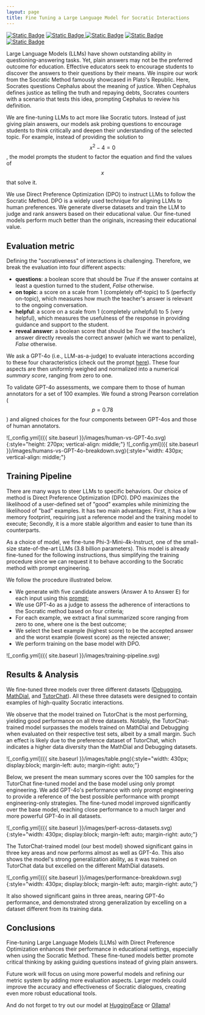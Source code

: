 ```yaml
---
layout: page
title: Fine Tuning a Large Language Model for Socratic Interactions
---
```


[![Static Badge](https://img.shields.io/badge/Model%20-%20%40%20HuggingFace%20-blue?style=flat&logo=huggingface&logoSize=20px&color=blue&link=https%3A%2F%2Fhuggingface.co%2Feurecom-ds%2FPhi-3-mini-4k-socratic)](https://huggingface.co/eurecom-ds/Phi-3-mini-4k-socratic)
[![Static Badge](https://img.shields.io/badge/Model%20-%20%40%20Ollama%20-blue?style=flat&logo=data%3Aimage%2Fpng%3Bbase64%2CiVBORw0KGgoAAAANSUhEUgAAACgAAAA5CAYAAABEdGlTAAAAAXNSR0IArs4c6QAAAARnQU1BAACxjwv8YQUAAAAJcEhZcwAACxMAAAsTAQCanBgAAAiASURBVGhD7ZhtaJ1nHcZPTtI2scli0tF0ypgyWFfndKUaV62CkymVyUTGnBsyvwymIpN9KEMpG4KK%2BkFlIMXVbvVDwW5MXeYKVYn7sGKb1s4NVjBa0yZrXprknDTN%2B5vX79%2FrefacNmle3E4%2B6AUn933%2FX6%2F79bnv5P6P%2F3m0tLSsa21trXfzbQMxie3myjAxMfHo1NTUKZVvqjw0Pj6%2B1aoVgxjEckxiP2rV8iDHH8zOzs5lMTMz0zcyMvJBmywb%2BBLD4QLkIJdNlgYF%2BoQcS9kZ6vWfbbZs4OswJSAXOW22OBToWfvOTU9Pt4%2BNjf3Mzeix2jttumTgk%2B0zMYntJh1%2F1qZXx9DQ0Hs1DQP2m9OaeRi5gh23iGAHwngZwMfudPo4MmJbxPIZIHcYZ5B3maK6uvqjFRUVjdTV46LWx4vUFeDXlED67V1dXXVuLgps8XEzjUVsclAnJ7mpZ3EFQTncIuOk%2FkZ9fX0X9cnJyVZ1dIp6Pp%2B%2FfsOGDTdSFyouXry4WaNxj%2FQP8dN6%2BoJG4%2F3W57DFhzoxiEWd2OSgTk5yU78qNPxPK0hA9b0W586dO3eN2v9GrkBzIvCASN0v2StqjyFLQF2jNCzdyxqle2T7lURPDGI5LPn2hkJQ%2FWmLF4bWyvO2nxsdHf2exQEl%2BatVEChmSS0Ek03XNDEuRbsEcljF2n7e4hRXTLF6kZ7u6v2AqwG1%2B11lmuuTpaDYkO9Vlel6Q%2FV%2BZAAb2caaBtkYIJsjmzvBFQQvwyUGhkZiyNUAJCQ7rCR3F4vFW1XfypeiUCjcKtl9SviyTVNcHkMoybEoFPQ5hhso2Q%2Bbm5srtYbe19HRwSfqpFVM1QBr0G4LQhviGyJ10W5M40liEVPqvM7D71vFGnzuktdVIKN9todEtwK2q2TBz1jMmhrSCH3SLotCu%2FzzijFld4jMEFOx%2F6FYnRYj32eXhaFR%2BY7t54UCM7Jft%2FmSoQ494RALgtw2nx8a7ttEII6SLNRLdW66oJJenjh79my1XZaMvr6%2BBmZDMQhGrHRGEpAbDnYJpAtUig%2BtXbv2kHbceyxiQZ%2BU0z6to1d6e3vPNzQ0NGpX9qpkxy4bw8PD1ytm44CwcePGpjVr1nyqqqrqocrKyi024TQ4p3w7a2pqXrMol9MObJDj6%2B5IQFOy%2B%2BjRo2ts8o5hcHCwToR%2BztJJABc42SR22o%2BtizWmKfi2VWWDZnB3lqQ4%2FSQU2u4M%2B6DlHAOLf27eISj3C6bBKPZcuHDhWnbtNy1DWJCQ82lVoEvGNo3iJFwYTXG7F9YtwU7QsKZXqtWClld66xa3X%2BVVfhiFSpR%2FCqsVQjEq%2BLm5Imjk%2Fugq3%2FDbKsRySlu9CoK6WWyvra0tuW3oK%2FBuFV%2FWb1w7%2B6DudmOhMDQtzTou7tbx8xGFieepOjqkeMcV%2Bvfr168%2FFoaGTpiadevW3asqZ%2BlvlC8urAm0xL4o2W%2B5ZChOJ71OMC32Jc%2FKzs7OKiX5A0rWhAg%2BZRWduRkCki9450KHDbZ244vyVOJCbHJYFdBd8U7thdBrDfbgMEwDJ%2B3oO20X6OnpaU6Mgep93d3d1bL7uOrnLeZY%2BpvW7091ED%2FMjzoyq%2FE7jw%2B%2BxLAY%2BRw5nC4gPg9ajf6fDOOrbjNC37VdQF%2BPrQRJoMQHNUU3SNZNW2WXfO5rb2%2B%2F4kBHhg4b23bjSwzagNjksEtA%2Bl9YzQgfRvCk24zEq%2Fp6lAy5kuzS71%2F6HVZvm%2BQUTwISyzd9xGuEGrnKi0Sjvg61FhOfx3qQxJcYxHLMXTYLaISvkW0HtkD2j3OCfyZZE5QK%2BC3bp9izZ0%2FcdLUmrpNNEVvVHwyloKA1%2Bp1QB0%2BrfFMxX7AqgK3jF4mBLImZhQg%2Fjh2Q7ZTibM2dOnWqUoH%2FYnmi%2BKx9SqCRuZ1O6FeQTXqp0E7Oq7f7HQLyJf%2FKwBYffIlhcQm0kT4nfbqexOkg8vyWLVtmFPxHkoWhtneVRjF9w2aR2AhM8YzrOR0lszoedinBiH4dx44de8KqgG3DOROjBMp5u3LHEwQbcXqSegh0IPJYp4pyQufaoWhcBl3HuP0WZdsgm7ssDtTV1U2rYIrP6OgoYYEtPvgSw%2BIScNUjN3W4iNMdodC1hoV5WsqAmKdn3XxQT5%2FBTiPVr6n8tMUB7chqyUous1pXrHFeeazvZyyeF%2BTGDsAJbqyPOxQghCqn9OXYZvt5oXPuBq2P2GmyH1XQX2r97FR5s0Q38aNu2V7ZTGCLD74OMy%2FIDQfs4QQ3dthjCICC%2FL2trW3RS6qOlFtkm33hUXALgQy%2FScsC2OJj9wVBbjjYjc32GAd1uvvU4%2F22XRT9%2Ff21mrJH5M%2B%2FPgY0JWOqj%2FOjjgwdNtjabVHAwXTo2H62d3rd0hTstt2yoKm4Tof0TXpMbeZHHZnVywIcTId%2FvbQw74fdntNR8YjtVg1wMJ05uGk352NrA72u3nqorBKyHOCW1%2Flz3u2c7mmbXV01ZDnAjU%2FUW%2B%2FPXG7bmTNnalwvO5w7PeaCmxbzx7Tj4kyg0MH6JevLDnKbClxm4ZY7cuQIl4W2kAqqn9CVacnHwtsFcpLbNODRBrdQ6qz6asIcqCcl%2F1ktB8jp9DGTcEIel4VCofA7yc9SBzL4gKtlQzYnXODkZlwo709G0OwfsKpsIGeWA5ysit3yUmgEzX1rU1PTf%2FW2XQk2bdpUQW7T4LP7Uii0OK%2FVt7MHIcy1Fr4WilUAuZNRhBPcGFquOHHVVjmmb2H6hi03yA0Hc5mBW15CPi2xWcR6UO%2BLPuqrAXLDwc3glhfLd4lwSFQWDxw4MBKNVQC54UAdTnDL6%2F7PWyJB9Y4dO0rexeWEc6dPhuCmO9f2ZGGqHNX2Tv9fXG6QGw7mwn1we15%2FTquRrDse4Kt2o3HuuKzAaXR09PR%2FABbe2vIkubrTAAAAAElFTkSuQmCC&logoSize=20px&color=blue&link=https%3A%2F%2Fhuggingface.co%2Feurecom-ds%2FPhi-3-mini-4k-socratic)
](https://ollama.com/eurecom-ds/phi-3-mini-4k-socratic)
[![Static Badge](https://img.shields.io/badge/Code%20-%20%40GitHub-blue?style=flat&logo=github)](https://github.com/GiovanniGatti/socratic-llm?tab=readme-ov-file#socratic-llm)
[![Static Badge](https://img.shields.io/badge/Watch%20-%20%40%20Youtube%20-blue?style=flat&logo=youtube)](https://www.youtube.com/watch?v=Phh4PhZOIE0)
[![Static Badge](https://img.shields.io/badge/ChatBot-%40%20Dockerhub-blue?style=flat&logo=docker&logoColor=white
)](https://hub.docker.com/r/eurecomds/phi-3-mini-4k-socratic)

Large Language Models (LLMs) have shown outstanding ability in questioning-answering tasks. Yet, plain answers may not be the preferred outcome for education. Effective educators seek to encourage students to discover the answers to their questions by their means.
We inspire our work from the Socratic Method famously showcased in Plato's Republic. Here, Socrates questions Cephalus about the meaning of justice. When Cephalus defines justice as telling the truth and repaying debts, Socrates counters with a scenario that tests this idea, prompting Cephalus to review his definition.

We are fine-tuning LLMs to act more like Socratic tutors. Instead of just giving plain answers, our models ask probing questions to encourage students to think critically and deepen their understanding of the selected topic. For example, instead of providing the solution to $$x^2−4=0$$, the model prompts the student to factor the equation and find the values of  $$x$$ that solve it.

We use Direct Preference Optimization (DPO) to instruct LLMs to follow the Socratic Method. DPO is a widely used technique for aligning LLMs to human preferences. We generate diverse datasets and train the LLM to judge and rank answers based on their educational value. Our fine-tuned models perform much better than the originals, increasing their educational value.


## Evaluation metric
Defining the "socrativeness" of interactions is challenging. Therefore, we break the evaluation into four different aspects:

 - **questions**: a boolean score that should be *True* if the answer contains at least a question turned to the student, *False* otherwise.
 - **on topic**: a score on a scale from 1 (completely off-topic) to 5 (perfectly on-topic), which measures how much the teacher's answer is relevant to the ongoing conversation.
 - **helpful**: a score on a scale from 1 (completely unhelpful) to 5 (very helpful), which measures the usefulness of the response in providing guidance and support to the student.
 - **reveal answer**: a boolean score that should be *True* if the teacher's answer directly reveals the correct answer (which we want to penalize), *False* otherwise.

We ask a GPT-4o (i.e., LLM-as-a-judge) to evaluate interactions according to these four characteristics (check out the prompt [here](https://github.com/GiovanniGatti/socratic-llm/blob/main/templates/judge_llm.txt)). These four aspects are then uniformly weighed and normalized into a numerical *summary score*, ranging from zero to one.

To validate GPT-4o assessments, we compare them to those of human annotators for a set of 100 examples. We found a strong Pearson correlation ($$p=0.78$$) and aligned choices for the four components between GPT-4os and those of human annotators.

![_config.yml]({{ site.baseurl }}/images/human-vs-GPT-4o.svg){:style="height: 270px; vertical-align: middle;"}
![_config.yml]({{ site.baseurl }}/images/humans-vs-GPT-4o-breakdown.svg){:style="width: 430px; vertical-align: middle;"}

## Training Pipeline

There are many ways to steer LLMs to specific behaviors. Our choice of method is Direct Preference Optimization (DPO). DPO maximizes the likelihood of a user-defined set of "good" examples while minimizing the likelihood of "bad" examples. It has two main advantages: First, it has a low memory footprint, requiring just a reference model and the training model to execute; Secondly, it is a more stable algorithm and easier to tune than its counterparts.

As a choice of model, we fine-tune Phi-3-Mini-4k-Instruct, one of the small-size state-of-the-art LLMs (3.8 billion parameters). This model is already fine-tuned for the following instructions, thus simplifying the training procedure since we can request it to behave according to the Socratic method with prompt engineering. 

We follow the procedure illustrated below.

 - We generate with five candidate answers (Answer A to Answer E) for each input using this [prompt](https://github.com/GiovanniGatti/socratic-llm/blob/main/templates/inference.txt);
 - We use GPT-4o as a judge to assess the adherence of interactions to the Socratic method based on four criteria;
 - For each example, we extract a final summarized score ranging from zero to one, where one is the best outcome;
 - We select the best example (highest score) to be the accepted answer and the worst example (lowest score) as the rejected answer;
 - We perform training on the base model with DPO.

![_config.yml]({{ site.baseurl }}/images/training-pipeline.svg)

## Results & Analysis

We fine-tuned three models over three different datasets ([Debugging](https://arxiv.org/abs/2403.00199), [MathDial](https://arxiv.org/abs/2305.14536), and [TutorChat](https://arxiv.org/abs/2402.11111)). All these three datasets were designed to contain examples of high-quality Socratic interactions.

We observe that the model trained on TutorChat is the most
performing, yielding good performance on all three datasets. Notably, the TutorChat-trained model surpasses the models trained on MathDial and Debugging when evaluated on their respective test sets, albeit by a small margin. Such an effect is likely due to the preference dataset of TutorChat, which indicates a higher data diversity than the MathDial and Debugging datasets.

![_config.yml]({{ site.baseurl }}/images/table.png){:style="width: 430px; display:block; margin-left: auto; margin-right: auto;"}

Below, we present the mean summary scores over the 100 samples for the TutorChat fine-tuned model and the base model using only prompt engineering. We add GPT-4o's performance with only prompt engineering to provide a reference of the best possible performance with prompt engineering-only strategies. The fine-tuned model improved significantly over the base model, reaching close performance to a much larger and more powerful GPT-4o in all datasets.

![_config.yml]({{ site.baseurl }}/images/perf-across-datasets.svg){:style="width: 430px; display:block; margin-left: auto; margin-right: auto;"}

The TutorChat-trained model (our best model) showed significant gains in three key areas and now performs almost as well as GPT-4o. This also shows the model's strong generalization ability, as it was trained on TutorChat data but excelled on the different MathDial datasets.

![_config.yml]({{ site.baseurl }}/images/performance-breakdown.svg){:style="width: 430px; display:block; margin-left: auto; margin-right: auto;"}

It also showed significant gains in three areas, nearing GPT-4o performance, and demonstrated strong generalization by excelling on a dataset different from its training data.

## Conclusions

Fine-tuning Large Language Models (LLMs) with Direct Preference Optimization enhances their performance in educational settings, especially when using the Socratic Method. These fine-tuned models better promote critical thinking by asking guiding questions instead of giving plain answers.

Future work will focus on using more powerful models and refining our metric system by adding more evaluation aspects. Larger models could improve the accuracy and effectiveness of Socratic dialogues, creating even more robust educational tools.

And do not forget to try out our model at [HuggingFace](https://huggingface.co/eurecom-ds/Phi-3-mini-4k-socratic) or [Ollama](https://ollama.com/eurecom-ds/phi-3-mini-4k-socratic)!